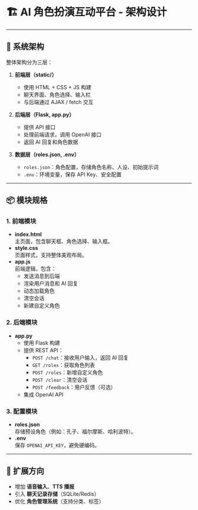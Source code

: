 # 🏗 AI 角色扮演互动平台 - 架构设计

---

## 📂 系统架构

整体架构分为三层：
1. **前端层（static/）**  
   - 使用 HTML + CSS + JS 构建  
   - 聊天界面、角色选择、输入栏  
   - 与后端通过 AJAX / fetch 交互

2. **后端层（Flask, app.py）**  
   - 提供 API 接口  
   - 处理前端请求，调用 OpenAI 接口  
   - 返回 AI 回复和角色数据

3. **数据层（roles.json, .env）**  
   - `roles.json`：角色配置，存储角色名称、人设、初始提示词  
   - `.env`：环境变量，保存 API Key、安全配置  

---

## 📦 模块规格

### 1. 前端模块
- **index.html**  
  主页面，包含聊天框、角色选择、输入框。  
- **style.css**  
  页面样式，支持整体美观布局。  
- **app.js**  
  前端逻辑，包含：
  - 发送消息到后端
  - 渲染用户消息和 AI 回复
  - 动态加载角色
  - 清空会话
  - 新建自定义角色

### 2. 后端模块
- **app.py**  
  - 使用 Flask 构建  
  - 提供 REST API：
    - `POST /chat`：接收用户输入，返回 AI 回复  
    - `GET /roles`：获取角色列表  
    - `POST /roles`：新增自定义角色  
    - `POST /clear`：清空会话  
    - `POST /feedback`：用户反馈（可选）  
  - 集成 OpenAI API  

### 3. 配置模块
- **roles.json**  
  存储预设角色（例如：孔子、福尔摩斯、哈利波特）。  
- **.env**  
  保存 `OPENAI_API_KEY`，避免硬编码。  

---


## 🔮 扩展方向

- 增加 **语音输入**、**TTS 播报**  
- 引入 **聊天记录存储**（SQLite/Redis）  
- 优化 **角色管理系统**（支持分类、标签）  
